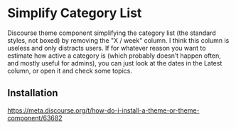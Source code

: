 # Simplify Category List

Discourse theme component simplifying the category list (the standard styles, not boxed) by removing the "X / week" column.
I think this column is useless and only distracts users.
If for whatever reason you want to estimate how active a category is (which probably doesn’t happen often, and mostly useful for admins),
you can just look at the dates in the Latest column, or open it and check some topics.

## Installation

https://meta.discourse.org/t/how-do-i-install-a-theme-or-theme-component/63682
